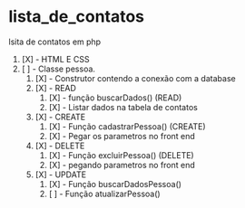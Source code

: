 # lista_de_contatos
lsita de contatos em php

1. [X] - HTML E CSS
1. [ ] - Classe pessoa.
    1. [X] - Construtor contendo a conexão com a database
    1. [X] - READ
        1. [X] - função buscarDados() (READ) 
        1. [X] - Listar dados na tabela de contatos
    1. [X] - CREATE 
        1. [X] - Função cadastrarPessoa() (CREATE)
        1. [X] - Pegar os parametros no front end
    1.  [X] - DELETE
        1.  [X] - Função excluirPessoa() (DELETE)
        1.  [X] - pegando parametros no front end
    1. [X] - UPDATE 
        1. [X] - Função buscarDadosPessoa()
        1. [ ] - Função atualizarPessoa()